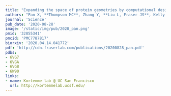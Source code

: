```yaml
---
title: "Expanding the space of protein geometries by computational design of ​de novo fold families"
authors: "Pan X, **Thompson MC**, Zhang Y, **Liu L, Fraser JS**, Kelly MJS, Kortemme T"
journal: 'Science'
pub_date: '2020-08-28'
image: '/static/img/pub/2020_pan.png'
pmid: '32855341'
pmcid: 'PMC7787817'
biorxiv: '2020.04.14.041772'
pdf: 'http://cdn.fraserlab.com/publications/20200828_pan.pdf'
pdbs:
- 6VG7
- 6VGA
- 6VGB
- 6W90
links:
- name: Kortemme lab @ UC San Francisco
  url: http://kortemmelab.ucsf.edu/
---
```

